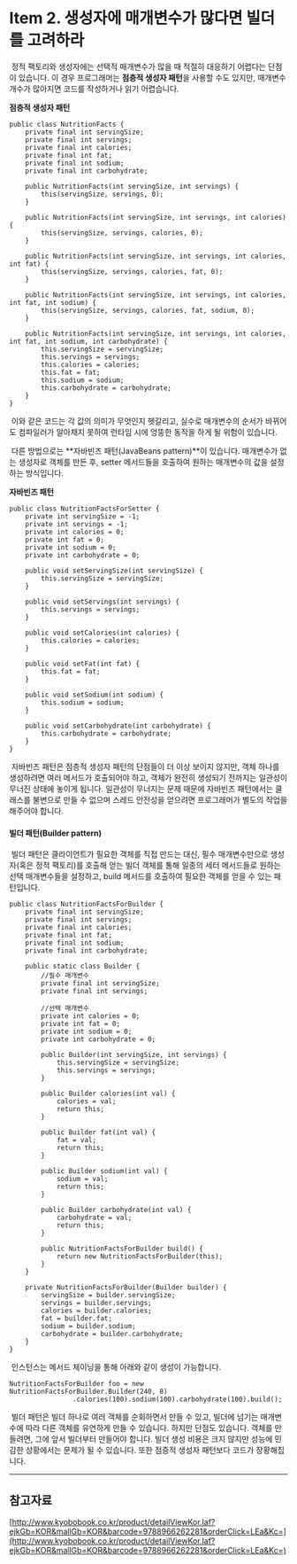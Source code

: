 # Item 2. 생성자에 매개변수가 많다면 빌더를 고려하라

 정적 팩토리와 생성자에는 선택적 매개변수가 많을 때 적절히 대응하기 어렵다는 단점이 있습니다. 이 경우 프로그래머는 **점층적 생성자 패턴**을 사용할 수도 있지만, 매개변수 개수가 많아지면 코드를 작성하거나 읽기 어렵습니다.

**점층적 생성자 패턴**

```
public class NutritionFacts {
    private final int servingSize;
    private final int servings;
    private final int calories;
    private final int fat;
    private final int sodium;
    private final int carbohydrate;

    public NutritionFacts(int servingSize, int servings) {
        this(servingSize, servings, 0);
    }

    public NutritionFacts(int servingSize, int servings, int calories) {
        this(servingSize, servings, calories, 0);
    }

    public NutritionFacts(int servingSize, int servings, int calories, int fat) {
        this(servingSize, servings, calories, fat, 0);
    }

    public NutritionFacts(int servingSize, int servings, int calories, int fat, int sodium) {
        this(servingSize, servings, calories, fat, sodium, 0);
    }

    public NutritionFacts(int servingSize, int servings, int calories, int fat, int sodium, int carbohydrate) {
        this.servingSize = servingSize;
        this.servings = servings;
        this.calories = calories;
        this.fat = fat;
        this.sodium = sodium;
        this.carbohydrate = carbohydrate;
    }
}
```

 이와 같은 코드는 각 값의 의미가 무엇인지 헷갈리고, 실수로 매개변수의 순서가 바뀌어도 컴파일러가 알아채지 못하여 런타임 시에 엉뚱한 동작을 하게 될 위험이 있습니다.

 다른 방법으로는 **자바빈즈 패턴(JavaBeans pattern)**이 있습니다. 매개변수가 없는 생성자로 객체를 만든 후, setter 메서드들을 호출하여 원하는 매개변수의 값을 설정하는 방식입니다.

**자바빈즈 패턴**

```
public class NutritionFactsForSetter {
    private int servingSize = -1;
    private int servings = -1;
    private int calories = 0;
    private int fat = 0;
    private int sodium = 0;
    private int carbohydrate = 0;

    public void setServingSize(int servingSize) {
        this.servingSize = servingSize;
    }

    public void setServings(int servings) {
        this.servings = servings;
    }

    public void setCalories(int calories) {
        this.calories = calories;
    }

    public void setFat(int fat) {
        this.fat = fat;
    }

    public void setSodium(int sodium) {
        this.sodium = sodium;
    }

    public void setCarbohydrate(int carbohydrate) {
        this.carbohydrate = carbohydrate;
    }
}
```

 자바빈즈 패턴은 점층적 생성자 패턴의 단점들이 더 이상 보이지 않지만, 객체 하나를 생성하려면 여러 메서드가 호출되어야 하고, 객체가 완전히 생성되기 전까지는 일관성이 무너진 상태에 놓이게 됩니다. 일관성이 무너지는 문제 때문에 자바빈즈 패턴에서는 클래스를 불변으로 만들 수 없으며 스레드 안전성을 얻으려면 프로그래머가 별도의 작업을 해주어야 합니다.

#### 빌더 패턴(Builder pattern)

 빌더 패턴은 클라이언트가 필요한 객체를 직접 만드는 대신, 필수 매개변수만으로 생성자(혹은 정적 팩토리)를 호출해 얻는 빌더 객체를 통해 일종의 세터 메서드들로 원하는 선택 매개변수들을 설정하고, build 메서드를 호출하여 필요한 객체를 얻을 수 있는 패턴입니다.

```
public class NutritionFactsForBuilder {
    private final int servingSize;
    private final int servings;
    private final int calories;
    private final int fat;
    private final int sodium;
    private final int carbohydrate;

    public static class Builder {
        //필수 매개변수
        private final int servingSize;
        private final int servings;

        //선택 매개변수
        private int calories = 0;
        private int fat = 0;
        private int sodium = 0;
        private int carbohydrate = 0;

        public Builder(int servingSize, int servings) {
            this.servingSize = servingSize;
            this.servings = servings;
        }

        public Builder calories(int val) {
            calories = val;
            return this;
        }

        public Builder fat(int val) {
            fat = val;
            return this;
        }

        public Builder sodium(int val) {
            sodium = val;
            return this;
        }

        public Builder carbohydrate(int val) {
            carbohydrate = val;
            return this;
        }

        public NutritionFactsForBuilder build() {
            return new NutritionFactsForBuilder(this);
        }
    }

    private NutritionFactsForBuilder(Builder builder) {
        servingSize = builder.servingSize;
        servings = builder.servings;
        calories = builder.calories;
        fat = builder.fat;
        sodium = builder.sodium;
        carbohydrate = builder.carbohydrate;
    }
}

```

 인스턴스는 메서드 체이닝을 통해 아래와 같이 생성이 가능합니다.

```
NutritionFactsForBuilder foo = new NutritionFactsForBuilder.Builder(240, 8)
                .calories(100).sodium(100).carbohydrate(100).build();
```

 빌더 패턴은 빌더 하나로 여러 객체를 순회하면서 만들 수 있고, 빌더에 넘기는 매개변수에 따라 다른 객체를 유연하게 만들 수 있습니다. 하지만 단점도 있습니다. 객체를 만들려면, 그에 앞서 빌더부터 만들어야 합니다. 빌더 생성 비용은 크지 않지만 성능에 민감한 상황에서는 문제가 될 수 있습니다. 또한 점증적 생성자 패턴보다 코드가 장황해집니다.

---

## 참고자료

[http://www.kyobobook.co.kr/product/detailViewKor.laf?ejkGb=KOR&mallGb=KOR&barcode=9788966262281&orderClick=LEa&Kc=](http://www.kyobobook.co.kr/product/detailViewKor.laf?ejkGb=KOR&mallGb=KOR&barcode=9788966262281&orderClick=LEa&Kc=)